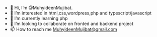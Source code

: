 - 👋 Hi, I’m @MuhyideenMujibat.
- 👀 I’m interested in html,css,wordpress,php and typescript/javascript
- 🌱 I’m currently learning php
- 💞️ I’m looking to collaborate on fronted and backend project
- 📫 How to reach me MuhyideenMujibat@gmail.com

<!---
MuhyideenMujibat/MuhyideenMujibat is a ✨ special ✨ repository because its `README.md` (this file) appears on your GitHub profile.
You can click the Preview link to take a look at your changes.
--->
